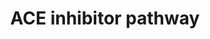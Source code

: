 ---
annotations:
- type: Pathway Ontology
  value: ACE inhibitor drug pathway
authors:
- C.F.Thorn
- MaintBot
- Thomas
- Khanspers
- Egonw
- Christine Chichester
- Mkutmon
- Eweitz
description: 'The renin-angiotensin-aldosterone system (RAAS) is central to the control
  of blood pressure and the target of several types of anti-hypertensive drugs. This
  pathway depicts a simplified representation of the pharmacodynamics (PD) of RAAS-acting
  drugs including candidate genes for the pharmacogenomics (PGx) of ACE inhibitors,
  angiotensin receptor blockers (ARBs), renin inhibitor aliskiren and aldosterone
  receptor antagonists. Source: PharmGKB (http://www.pharmgkb.org/do/serve?objId=PA2023&objCls=Pathway)'
last-edited: 2021-05-14
organisms:
- Danio rerio
redirect_from:
- /index.php/Pathway:WP468
- /instance/WP468
schema-jsonld:
- '@context': https://schema.org/
  '@id': https://wikipathways.github.io/pathways/WP468.html
  '@type': Dataset
  creator:
    '@type': Organization
    name: WikiPathways
  description: 'The renin-angiotensin-aldosterone system (RAAS) is central to the
    control of blood pressure and the target of several types of anti-hypertensive
    drugs. This pathway depicts a simplified representation of the pharmacodynamics
    (PD) of RAAS-acting drugs including candidate genes for the pharmacogenomics (PGx)
    of ACE inhibitors, angiotensin receptor blockers (ARBs), renin inhibitor aliskiren
    and aldosterone receptor antagonists. Source: PharmGKB (http://www.pharmgkb.org/do/serve?objId=PA2023&objCls=Pathway)'
  keywords:
  - agtr1
  - Angiotensin I
  - agt
  - ace2
  - Angiotensin II
  - kng1
  - agtr2
  - nos3
  - ren
  - Bradykinin
  - bdkrb2
  - ACE Inhibitor
  - Aldosterone
  license: CC0
  name: ACE inhibitor pathway
seo: CreativeWork
title: ACE inhibitor pathway
wpid: WP468
---
